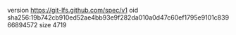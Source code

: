 version https://git-lfs.github.com/spec/v1
oid sha256:19b742cb910ed52ae4bb93e9f282da010a0d47c60ef1795e9101c83966894572
size 4719
